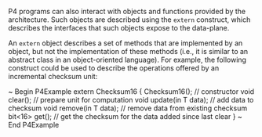 P4 programs can also interact with objects and functions provided by the
architecture. Such objects are described using the `extern` construct,
which describes the interfaces that such objects expose to the
data-plane.

An `extern` object describes a set of methods that are implemented by an
object, but not the implementation of these methods (i.e., it is similar
to an abstract class in an object-oriented language). For example, the
following construct could be used to describe the operations offered by
an incremental checksum unit:

\~ Begin P4Example extern Checksum16 { Checksum16(); // constructor void
clear(); // prepare unit for computation void update<T>(in T data); //
add data to checksum void remove<T>(in T data); // remove data from
existing checksum bit\<16\> get(); // get the checksum for the data
added since last clear } \~ End P4Example
